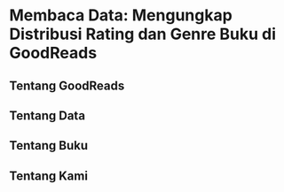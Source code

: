 # Membaca Data: Mengungkap Distribusi Rating dan Genre Buku di GoodReads
## Tentang GoodReads
## Tentang Data
## Tentang Buku
## Tentang Kami
